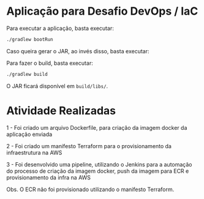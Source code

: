 # Aplicação para Desafio DevOps / IaC

Para executar a aplicação, basta executar:

```bash
./gradlew bootRun
```

Caso queira gerar o JAR, ao invés disso, basta executar:


Para fazer o build, basta executar:

```bash
./gradlew build
```

O JAR ficará disponível em `build/libs/`.


# Atividade Realizadas 

1 - Foi criado um arquivo Dockerfile, para criação da imagem docker da aplicação enviada 

2 - Foi criado um manifesto Terraform para o provisionamento da infraestrutura na AWS

3 - Foi desenvolvido uma pipeline, utilizando o Jenkins para a automação do processo de criação da imagem docker, push da imagem para ECR e provisionamento da infra na AWS 

Obs. O ECR não foi provisionado utilizando o manifesto Terraform. 



